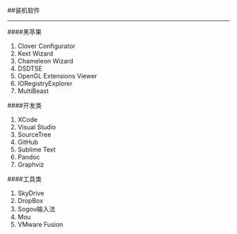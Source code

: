##装机软件
***

####黑苹果
1. Clover Configurator
2. Kext Wizard
3. Chameleon Wizard
4. DSDTSE
5. OpenGL Extensions Viewer
6. IORegistryExplorer
7. MultiBeast

####开发类
1. XCode
2. Visual Studio
3. SourceTree
4. GitHub
5. Sublime Text
6. Pandoc
7. Graphviz

####工具类
1. SkyDrive
2. DropBox
3. Sogou输入法
4. Mou
5. VMware Fusion
